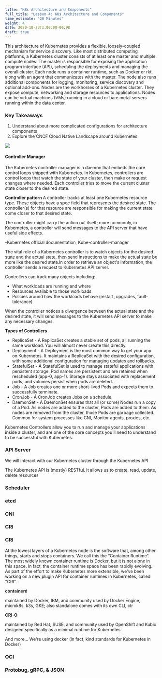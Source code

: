 ```yaml
---
title: "K8s Architecture and Components"
full_title: "Lesson 4: K8s Architecture and Components"
time_estimate: "20 Minutes"
weight: 4
date: 2020-10-23T1:00:00-00:98
draft: true
---
```


This architecture of Kubernetes provides a flexible, loosely-coupled mechanism for service discovery. Like most distributed computing platforms, a Kubernetes cluster consists of at least one master and multiple compute nodes. The master is responsible for exposing the application program interface (API), scheduling the deployments and managing the overall cluster. Each node runs a container runtime, such as Docker or rkt, along with an agent that communicates with the master. The node also runs additional components for logging, monitoring, service discovery and optional add-ons. Nodes are the workhorses of a Kubernetes cluster. They expose compute, networking and storage resources to applications. Nodes can be virtual machines (VMs) running in a cloud or bare metal servers running within the data center.

### Key Takeaways

1. Understand about more complicated configurations for architecture components
1. Explore the CNCF Cloud Native Landscape around Kubernetes

![](/getting_started_with_k8s/images/lesson3/k8s-arch4-thanks-luxas.png)

#### Controller Manager
The Kubernetes controller manager is a daemon that embeds the core control loops shipped with Kubernetes. In Kubernetes, controllers are control loops that watch the state of your cluster, then make or request changes where needed. Each controller tries to move the current cluster state closer to the desired state.

**Controller pattern**
A controller tracks at least one Kubernetes resource type. These objects have a spec field that represents the desired state. The controller(s) for that resource are responsible for making the current state come closer to that desired state.

The controller might carry the action out itself; more commonly, in Kubernetes, a controller will send messages to the API server that have useful side effects. 

-Kubernetes official documentation, Kube-controller-manager

The vital role of a Kubernetes controller is to watch objects for the desired state and the actual state, then send instructions to make the actual state be more like the desired state.In order to retrieve an object's information, the controller sends a request to Kubernetes API server.

Controllers can track many objects including:

* What workloads are running and where
* Resources available to those workloads
* Policies around how the workloads behave (restart, upgrades, fault-tolerance)

When the controller notices a divergence between the actual state and the desired state, it will send messages to the Kubernetes API server to make any necessary changes.

**Types of Controllers**

* ReplicaSet - A ReplicaSet creates a stable set of pods, all running the same workload. You will almost never create this directly.
* Deployment - A Deployment is the most common way to get your app on Kubernetes. It maintains a ReplicaSet with the desired configuration, with some additional configuration for managing updates and rollbacks.
* StatefulSet - A StatefulSet is used to manage stateful applications with persistent storage. Pod names are persistent and are retained when rescheduled (app-0, app-1). Storage stays associated with replacement pods, and volumes persist when pods are deleted.
* Job - A Job creates one or more short-lived Pods and expects them to successfully terminate.
* CronJob - A CronJob creates Jobs on a schedule.
* DaemonSet - A DaemonSet ensures that all (or some) Nodes run a copy of a Pod. As nodes are added to the cluster, Pods are added to them. As nodes are removed from the cluster, those Pods are garbage collected. Common for system processes like CNI, Monitor agents, proxies, etc.

Kubernetes Controllers allow you to run and manage your applications inside a cluster, and are one of the core concepts you’ll need to understand to be successful with Kubernetes.


### API Server

We will interact with our Kubernetes cluster through the Kubernetes API

The Kubernetes API is (mostly) RESTful. It allows us to create, read, update, delete resources


### Scheduler



### etcd


### CNI


### CRI

### CRI
At the lowest layers of a Kubernetes node is the software that, among other things, starts and stops containers. We call this the “Container Runtime”. The most widely known container runtime is Docker, but it is not alone in this space. In fact, the container runtime space has been rapidly evolving. As part of the effort to make Kubernetes more extensible, we've been working on a new plugin API for container runtimes in Kubernetes, called "CRI".

**containerd**

maintained by Docker, IBM, and community
used by Docker Engine, microk8s, k3s, GKE; also standalone
comes with its own CLI, ctr

**CRI-O**

maintained by Red Hat, SUSE, and community
used by OpenShift and Kubic
designed specifically as a minimal runtime for Kubernetes

And more... We're using docker (in fact, kind standards for Kubernetes in Docker)

### OCI



### Protobug, gRPC, & JSON